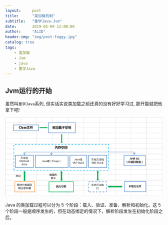 ```yaml
---
layout:     post
title:      "类加载机制"
subtitle:   "重学Java-Jvm"
date:       2019-05-09 12:00:00
author:     "ALID"
header-img: "img/post-foggy.jpg"
catalog: true
tags:
    - 类加载
    - Jvm
    - java
    - 重学Java
---
```

## Jvm运行的开始

虽然叫`重学Java`系列, 但实话实说类加载之前还真的没有好好学习过, 那开篇就把他拿下吧!

![img](/img/in-post/post-jvm/jvm.png)

Java 的类加载过程可以分为 5 个阶段：载入、验证、准备、解析和初始化。这 5 个阶段一般是顺序发生的，但在动态绑定的情况下，解析阶段发生在初始化阶段之后。


